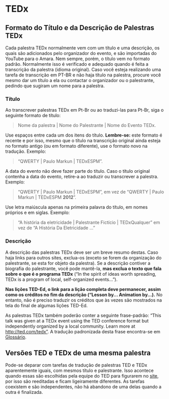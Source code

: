 # TEDx



## Formato do Título e da Descrição de Palestras TEDx

Cada palestra TEDx normalmente vem com um título e uma descrição, os quais são adicionados pelo organizador do evento, e são importadas do YouTube para o Amara. Nem sempre, porém, o título vem no formato padrão. Normalmente isso é verificado e adequado quando é feita a transcrição da palestra (idioma original). Caso você esteja realizando uma tarefa de transcrição em PT-BR e não haja título na palestra, procure você mesmo dar um título a ela ou contactar o organizador ou o palestrante, pedindo que sugiram um nome para a palestra.

### Título
Ao transcrever palestras TEDx em Pt-Br ou ao traduzi-las para Pt-Br, siga o seguinte formato de título:

> Nome da palestra | Nome do Palestrante | Nome do Evento TEDx.

Use espaços entre cada um dos itens do título. **Lembre-se:** este formato é recente e por isso, mesmo que o título na transcrição original ainda esteja no formato antigo (ou em formato diferente), use o formato novo na tradução. Exemplo:

> “QWERTY | Paulo Markun | TEDxESPM”.

A data do evento não deve fazer parte do título. Caso o título original contenha a data do evento, retire-a ao traduzir ou transcrever a palestra. Exemplo:

> “QWERTY | Paulo Markun | TEDxESPM”, em vez de “QWERTY | Paulo Markun | TEDxESPM **2012**”.

Use letra maiúscula apenas na primeira palavra do título, em nomes próprios e em siglas. Exemplo:

> “A história da eletricidade | Palestrante Fictício | TEDxQualquer” em vez de “A História Da Eletricidade ...”

### Descrição
A descrição das palestras TEDx deve ser um breve resumo destas. Caso haja links para outros sites, exclua-os (exceto se forem da organização do palestrante, se esta for objeto da palestra). Se a descrição contiver a biografia do palestrante, você pode mantê-la, **mas exclua o texto que fala sobre o que é o programa TEDx** (“In the spirit of ideas worth spreading, TEDx is a program of local, self-organized events…”).

**Nas lições TED-Ed, o link para a lição completa deve permanecer, assim como os créditos no fim da descrição (“Lesson by... Animation by...).**
No entanto, não é preciso traduzir os créditos que às vezes são mostrados na tela do final de algumas lições TED-Ed.

As palestras TEDx também poderão conter a seguinte frase-padrão: “This talk was given at a TEDx event using the TED conference format but independently organized by a local community. Learn more at http://ted.com/tedx”. A tradução padronizada desta frase encontra-se em [Glossário][1].

## Versões TED e TEDx de uma mesma palestra

Pode-se deparar com tarefas de tradução de palestras TED e TEDx aparentemente iguais, com mesmos título e palestrante. Isso acontece quando essas são escolhidas pela equipe do TED para figurarem no [site][2], por isso são reeditadas e ficam ligeiramente diferentes. As tarefas coexistem e são independentes, não há abandono de uma delas quando a outra é finalizada.

[1]: glossario.md
[2]: http://www.ted.com
